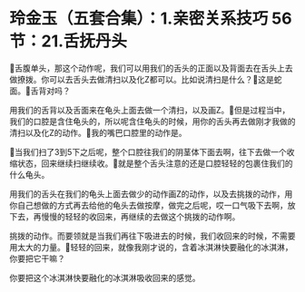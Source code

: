 # 玲金玉（五套合集）：1.亲密关系技巧 56节：21.舌抚丹头

🎼舌腹单头，那这个动作呢，我们可以用我们的舌头的正面以及背面去在舌头上去做撩拨。你可以去舌头去做清扫以及化Z都可以。比如说清扫是什么？🎼这是蛇面。🎼舌背对吗？

用我们的舌背以及舌面来在龟头上面去做一个清扫，以及画Z。🎼但是过程当中，我们的口腔是含住龟头的，所以呢含住龟头的时候，用你的舌头再去做刚才我做的清扫以及化Z的动作。🎼我的嘴巴口腔里的动作是。

🎼当我们扫了3到5下之后呢，整个口腔往我们的阴茎体下面去啊，往下去做一个收缩状态，回来继续扫继续收。🎼就是整个舌头注意的还是口腔轻轻的包裹住我们的什么龟头。

用我们的舌头在我们的龟头上面去做少的动作画Z的动作，以及去挑拨的动作，用你自己想做的方式再去给他的龟头去做按摩，做完之后呢，哎一口气吸下去啊，放下去，再慢慢的轻轻的收回来，再继续的去做这个挑拨的动作啊。

挑拨的动作。而要领就是当我们再往下吸进去的时候，我们收回来的时候，不需要用太大的力量。🎼轻轻的回来，就像我刚才说的，含着冰淇淋快要融化的冰淇淋，你要把它干嘛？

你要把这个冰淇淋快要融化的冰淇淋吸收回来的感觉。